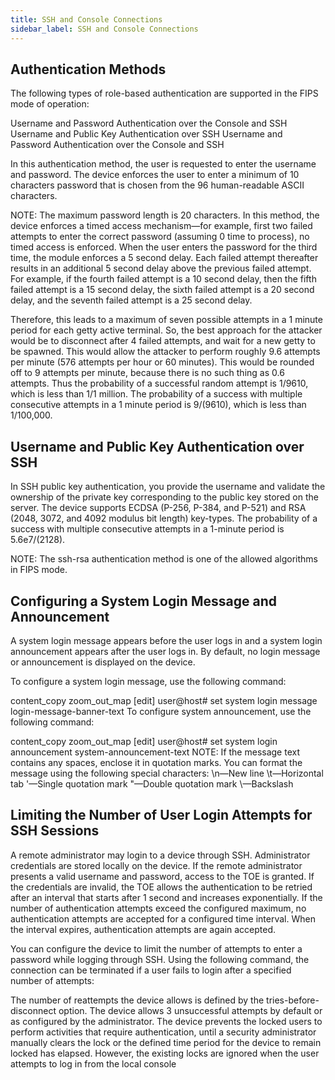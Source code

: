 ```yaml
---
title: SSH and Console Connections
sidebar_label: SSH and Console Connections
---
```

## Authentication Methods

The following types of role-based authentication are supported in the FIPS mode of operation:

Username and Password Authentication over the Console and SSH
Username and Public Key Authentication over SSH
Username and Password Authentication over the Console and SSH

In this authentication method, the user is requested to enter the username and password. The device enforces the user to enter a minimum of 10 characters password that is chosen from the 96 human-readable ASCII characters.

NOTE: The maximum password length is 20 characters.
In this method, the device enforces a timed access mechanism—for example, first two failed attempts to enter the correct password (assuming 0 time to process), no timed access is enforced. When the user enters the password for the third time, the module enforces a 5 second delay. Each failed attempt thereafter results in an additional 5 second delay above the previous failed attempt. For example, if the fourth failed attempt is a 10 second delay, then the fifth failed attempt is a 15 second delay, the sixth failed attempt is a 20 second delay, and the seventh failed attempt is a 25 second delay.

Therefore, this leads to a maximum of seven possible attempts in a 1 minute period for each getty active terminal. So, the best approach for the attacker would be to disconnect after 4 failed attempts, and wait for a new getty to be spawned. This would allow the attacker to perform roughly 9.6 attempts per minute (576 attempts per hour or 60 minutes). This would be rounded off to 9 attempts per minute, because there is no such thing as 0.6 attempts. Thus the probability of a successful random attempt is 1/9610, which is less than 1/1 million. The probability of a success with multiple consecutive attempts in a 1 minute period is 9/(9610), which is less than 1/100,000.

## Username and Public Key Authentication over SSH

In SSH public key authentication, you provide the username and validate the ownership of the private key corresponding to the public key stored on the server. The device supports ECDSA (P-256, P-384, and P-521) and RSA (2048, 3072, and 4092 modulus bit length) key-types. The probability of a success with multiple consecutive attempts in a 1-minute period is 5.6e7/(2128).

NOTE: The ssh-rsa authentication method is one of the allowed algorithms in FIPS mode.

## Configuring a System Login Message and Announcement

A system login message appears before the user logs in and a system login announcement appears after the user logs in. By default, no login message or announcement is displayed on the device.

To configure a system login message, use the following command:

content_copy zoom_out_map
[edit]
user@host# set system login message login-message-banner-text
To configure system announcement, use the following command:

content_copy zoom_out_map
[edit]
user@host# set system login announcement  system-announcement-text
NOTE:
If the message text contains any spaces, enclose it in quotation marks.
You can format the message using the following special characters:
\n—New line
\t—Horizontal tab
\'—Single quotation mark
\"—Double quotation mark
\\—Backslash


## Limiting the Number of User Login Attempts for SSH Sessions

A remote administrator may login to a device through SSH. Administrator credentials are stored locally on the device. If the remote administrator presents a valid username and password, access to the TOE is granted. If the credentials are invalid, the TOE allows the authentication to be retried after an interval that starts after 1 second and increases exponentially. If the number of authentication attempts exceed the configured maximum, no authentication attempts are accepted for a configured time interval. When the interval expires, authentication attempts are again accepted.

You can configure the device to limit the number of attempts to enter a password while logging through SSH. Using the following command, the connection can be terminated if a user fails to login after a specified number of attempts:

The number of reattempts the device allows is defined by the tries-before-disconnect option. The device allows 3 unsuccessful attempts by default or as configured by the administrator. The device prevents the locked users to perform activities that require authentication, until a security administrator manually clears the lock or the defined time period for the device to remain locked has elapsed. However, the existing locks are ignored when the user attempts to log in from the local console
